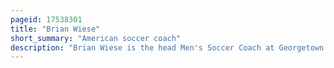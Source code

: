 ```yaml
---
pageid: 17538301
title: "Brian Wiese"
short_summary: "American soccer coach"
description: "Brian Wiese is the head Men's Soccer Coach at Georgetown. He has coached at Georgetown for two Seasons. He also served as a top Assistant Coach at notre Dame and Stanford. While an Assistant, those Squads went a combined 136–48–25, including nine straight Tournament Appearances. He served as assistant Coach at Stanford from 1996 to 2001 where the Team posted a 712112 Record."
---
```


